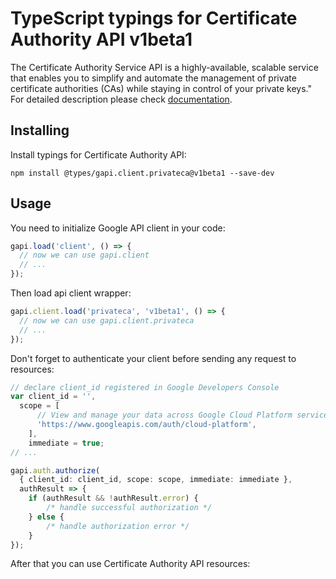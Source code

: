 # TypeScript typings for Certificate Authority API v1beta1

The Certificate Authority Service API is a highly-available, scalable service that enables you to simplify and automate the management of private certificate authorities (CAs) while staying in control of your private keys." 
For detailed description please check [documentation](https://cloud.google.com/).

## Installing

Install typings for Certificate Authority API:

```
npm install @types/gapi.client.privateca@v1beta1 --save-dev
```

## Usage

You need to initialize Google API client in your code:

```typescript
gapi.load('client', () => {
  // now we can use gapi.client
  // ...
});
```

Then load api client wrapper:

```typescript
gapi.client.load('privateca', 'v1beta1', () => {
  // now we can use gapi.client.privateca
  // ...
});
```

Don't forget to authenticate your client before sending any request to resources:

```typescript
// declare client_id registered in Google Developers Console
var client_id = '',
  scope = [ 
      // View and manage your data across Google Cloud Platform services
      'https://www.googleapis.com/auth/cloud-platform',
    ],
    immediate = true;
// ...

gapi.auth.authorize(
  { client_id: client_id, scope: scope, immediate: immediate },
  authResult => {
    if (authResult && !authResult.error) {
        /* handle successful authorization */
    } else {
        /* handle authorization error */
    }
});
```

After that you can use Certificate Authority API resources:

```typescript
```
